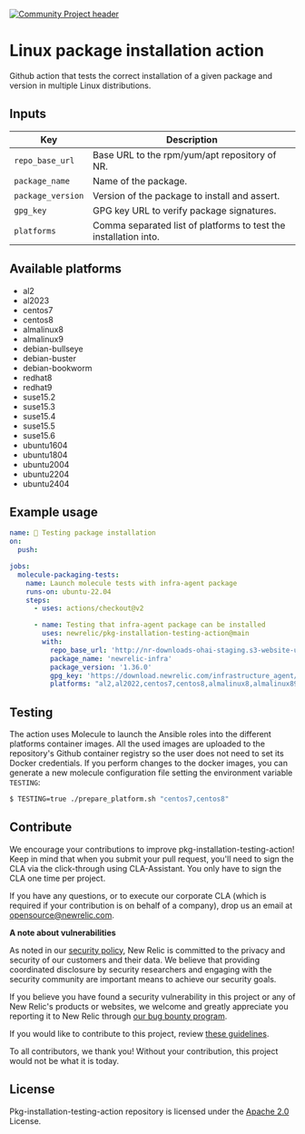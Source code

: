 [![Community Project header](https://github.com/newrelic/opensource-website/raw/master/src/images/categories/Community_Project.png)](https://opensource.newrelic.com/oss-category/#community-project)

# Linux package installation action

Github action that tests the correct installation of a given package and version in multiple Linux distributions.

## Inputs

| Key                        | Description |
| ---------------            | ----------- |
| `repo_base_url`            | Base URL to the rpm/yum/apt repository of NR. |
| `package_name`             | Name of the package. |
| `package_version`          | Version of the package to install and assert. |
| `gpg_key`                  | GPG key URL to verify package signatures. |
| `platforms`                | Comma separated list of platforms to test the installation into. |

## Available platforms

 - al2
 - al2023
 - centos7
 - centos8
 - almalinux8
 - almalinux9
 - debian-bullseye
 - debian-buster
 - debian-bookworm
 - redhat8
 - redhat9
 - suse15.2
 - suse15.3
 - suse15.4
 - suse15.5
 - suse15.6
 - ubuntu1604
 - ubuntu1804
 - ubuntu2004
 - ubuntu2204
 - ubuntu2404

## Example usage

```yaml
name: 🧬 Testing package installation
on:
  push:

jobs:
  molecule-packaging-tests:
    name: Launch molecule tests with infra-agent package
    runs-on: ubuntu-22.04
    steps:
      - uses: actions/checkout@v2

      - name: Testing that infra-agent package can be installed
        uses: newrelic/pkg-installation-testing-action@main
        with:
          repo_base_url: 'http://nr-downloads-ohai-staging.s3-website-us-east-1.amazonaws.com/infrastructure_agent'
          package_name: 'newrelic-infra'
          package_version: '1.36.0'
          gpg_key: 'https://download.newrelic.com/infrastructure_agent/gpg/newrelic-infra.gpg'
          platforms: "al2,al2022,centos7,centos8,almalinux8,almalinux89,debian-bullseye,debian-buster,redhat8,redhat9,suse15.2,suse15.3,suse15.4,suse15.5,ubuntu1604,ubuntu1804,ubuntu2004,ubuntu2204"
```


## Testing

The action uses Molecule to launch the Ansible roles into the different platforms container images. All the used images are uploaded to the repository's Github container registry so the user does not need to set its Docker credentials. If you perform changes to the docker images, you can generate a new molecule configuration file setting the environment variable `TESTING`:

```bash
$ TESTING=true ./prepare_platform.sh "centos7,centos8" 
```

## Contribute

We encourage your contributions to improve pkg-installation-testing-action! Keep in mind that when you submit your pull request, you'll need to sign the CLA via the click-through using CLA-Assistant. You only have to sign the CLA one time per project.

If you have any questions, or to execute our corporate CLA (which is required if your contribution is on behalf of a company), drop us an email at opensource@newrelic.com.

**A note about vulnerabilities**

As noted in our [security policy](../../security/policy), New Relic is committed to the privacy and security of our customers and their data. We believe that providing coordinated disclosure by security researchers and engaging with the security community are important means to achieve our security goals.

If you believe you have found a security vulnerability in this project or any of New Relic's products or websites, we welcome and greatly appreciate you reporting it to New Relic through [our bug bounty program](https://docs.newrelic.com/docs/security/security-privacy/information-security/report-security-vulnerabilities/).

If you would like to contribute to this project, review [these guidelines](./CONTRIBUTING.md).

To all contributors, we thank you!  Without your contribution, this project would not be what it is today.

## License
Pkg-installation-testing-action repository is licensed under the [Apache 2.0](http://apache.org/licenses/LICENSE-2.0.txt) License.
